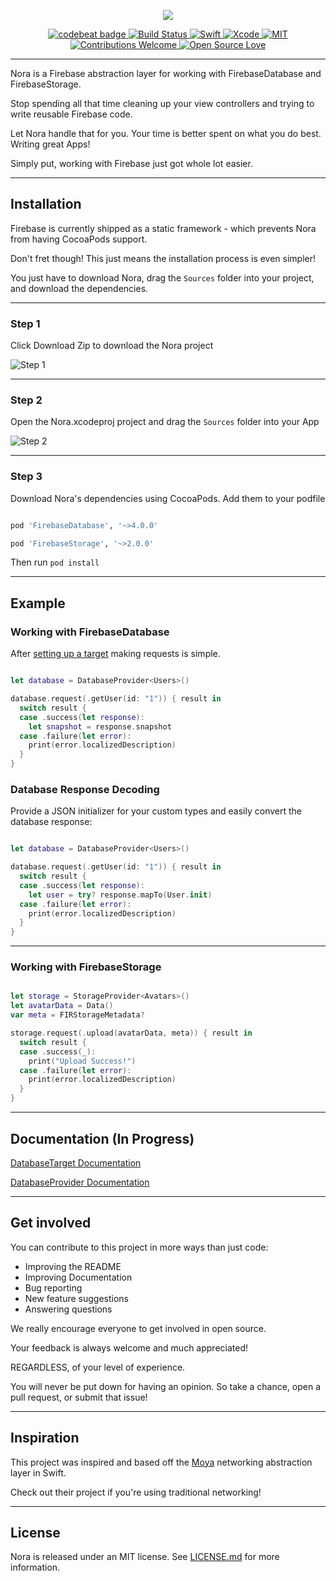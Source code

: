 <p align="center">
   <img src="https://github.com/SD10/Nora/blob/master/Screenshots/NoraBanner.png"/>
 </p>
 
 <p align="center">
     <a href="https://codebeat.co/projects/github-com-sd10-nora-master">
         <img src="https://codebeat.co/badges/222038d6-dd5d-4253-94a6-63f00d3a1ae9" 
              alt="codebeat badge">
     </a>
     <a href="https://travis-ci.org/SD10/Nora">
         <img src="https://travis-ci.org/SD10/Nora.svg?branch=master"
              alt="Build Status">
     </a>
     <a href="https://swift.org">
       <img src="https://img.shields.io/badge/Swift-3.1-orange.svg"
            alt="Swift" />
     </a>
     <a href="https://developer.apple.com/xcode">
         <img src="https://img.shields.io/badge/Xcode-8.3-blue.svg"
              alt="Xcode">
     </a>
     <a href="https://opensource.org/licenses/MIT">
         <img src="https://img.shields.io/badge/License-MIT-red.svg"
              alt="MIT">
     </a>
     <a href="https://github.com/SD10/Nora/issues">
         <img src="https://img.shields.io/badge/contributions-welcome-brightgreen.svg?style=flat"
              alt="Contributions Welcome">
     </a>
     <a href="https://github.com/ellerbrock/open-source-badge/">
         <img src="https://badges.frapsoft.com/os/v1/open-source.svg?v=102"
              alt="Open Source Love">
     </a>
 </p>

---

Nora is a Firebase abstraction layer for working with FirebaseDatabase and FirebaseStorage.

Stop spending all that time cleaning up your view controllers and trying to write reusable Firebase code.

Let Nora handle that for you. Your time is better spent on what you do best. Writing great Apps!

Simply put, working with Firebase just got whole lot easier.

---

## Installation

Firebase is currently shipped as a static framework - which prevents Nora from having CocoaPods support.

Don't fret though! This just means the installation process is even simpler!

You just have to download Nora, drag the `Sources` folder into your project, and download the dependencies.

---

### Step 1

Click Download Zip to download the Nora project

![Step 1](https://github.com/SD10/Nora/blob/master/Screenshots/Screen%20Shot%202017-04-05%20at%204.07.48%20AM.png)

---

### Step 2

Open the Nora.xcodeproj project and drag the `Sources` folder into your App

![Step 2](https://github.com/SD10/Nora/blob/master/Screenshots/Screen%20Shot%202017-04-05%20at%204.10.29%20AM.png)

---

### Step 3

Download Nora's dependencies using CocoaPods. Add them to your podfile

```rb

pod 'FirebaseDatabase', '~>4.0.0'

pod 'FirebaseStorage', '~>2.0.0'

```

Then run `pod install`

---

## Example

### Working with FirebaseDatabase

After [setting up a target](https://github.com/SD10/Nora/blob/master/Documentation/Examples/DatabaseProviderExample.md) making requests is simple.

```swift

let database = DatabaseProvider<Users>()

database.request(.getUser(id: "1")) { result in
  switch result {
  case .success(let response):
    let snapshot = response.snapshot
  case .failure(let error):
    print(error.localizedDescription)
  }
}

```

### Database Response Decoding

Provide a JSON initializer for your custom types and easily convert the database response:

```swift

let database = DatabaseProvider<Users>()

database.request(.getUser(id: "1")) { result in
  switch result {
  case .success(let response):
    let user = try? response.mapTo(User.init)
  case .failure(let error):
    print(error.localizedDescription)
  }
}

```

---

### Working with FirebaseStorage

```swift

let storage = StorageProvider<Avatars>()
let avatarData = Data()
var meta = FIRStorageMetadata?

storage.request(.upload(avatarData, meta)) { result in
  switch result {
  case .success(_):
    print("Upload Success!")
  case .failure(let error):
    print(error.localizedDescription)
  }
}

```

---

## Documentation (In Progress)

[DatabaseTarget Documentation](https://github.com/SD10/Nora/blob/master/Documentation/Documentation/DatabaseTargetDocs.md)

[DatabaseProvider Documentation](https://github.com/SD10/Nora/blob/master/Documentation/Documentation/DatabaseProviderDocs.md)

---

## Get involved

You can contribute to this project in more ways than just code:

- Improving the README
- Improving Documentation
- Bug reporting
- New feature suggestions
- Answering questions

We really encourage everyone to get involved in open source.

Your feedback is always welcome and much appreciated!

REGARDLESS, of your level of experience.

You will never be put down for having an opinion. So take a chance, open a pull request, or submit that issue!

---

## Inspiration

This project was inspired and based off the [Moya](https://github.com/Moya/Moya) networking abstraction layer in Swift.

Check out their project if you're using traditional networking!

---

## License

Nora is released under an MIT license. See [LICENSE.md](https://github.com/SD10/Nora/blob/master/LICENSE.md) for more information.

